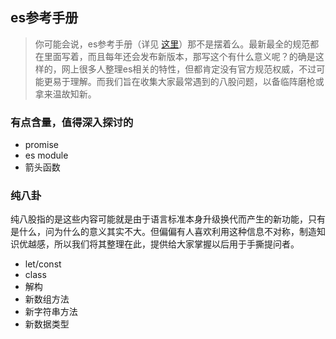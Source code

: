 ## es参考手册

> 你可能会说，es参考手册（详见 [这里](https://262.ecma-international.org/11.0/)）那不是摆着么。最新最全的规范都在里面写着，而且每年还会发布新版本，那写这个有什么意义呢？的确是这样的，网上很多人整理es相关的特性，但都肯定没有官方规范权威，不过可能更易于理解。而我们旨在收集大家最常遇到的八股问题，以备临阵磨枪或拿来温故知新。

### 有点含量，值得深入探讨的

- promise
- es module
- 箭头函数

### 纯八卦

纯八股指的是这些内容可能就是由于语言标准本身升级换代而产生的新功能，只有是什么，问为什么的意义其实不大。但偏偏有人喜欢利用这种信息不对称，制造知识优越感，所以我们将其整理在此，提供给大家掌握以后用于手撕提问者。

- let/const
- class
- 解构
- 新数组方法
- 新字符串方法
- 新数据类型